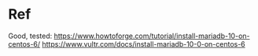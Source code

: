 # Ref
Good, tested: https://www.howtoforge.com/tutorial/install-mariadb-10-on-centos-6/
https://www.vultr.com/docs/install-mariadb-10-0-on-centos-6
